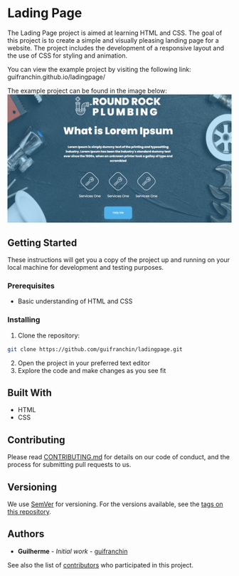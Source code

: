 # Lading Page

The Lading Page project is aimed at learning HTML and CSS. The goal of this project is to create a simple and visually pleasing landing page for a website. The project includes the development of a responsive layout and the use of CSS for styling and animation.

You can view the example project by visiting the following link: guifranchin.github.io/ladingpage/

The example project can be found in the image below:
<img src="./example.png" alt="Example Image">

## Getting Started

These instructions will get you a copy of the project up and running on your local machine for development and testing purposes.

### Prerequisites

- Basic understanding of HTML and CSS

### Installing

1. Clone the repository:
```bash
git clone https://github.com/guifranchin/ladingpage.git
```
2. Open the project in your preferred text editor
3. Explore the code and make changes as you see fit

## Built With

* HTML
* CSS

## Contributing

Please read [CONTRIBUTING.md](https://github.com/guifranchin/ladingpage/blob/master/CONTRIBUTING.md) for details on our code of conduct, and the process for submitting pull requests to us.

## Versioning

We use [SemVer](http://semver.org/) for versioning. For the versions available, see the [tags on this repository](https://github.com/guifranchin/ladingpage/tags).

## Authors

* **Guilherme** - *Initial work* - [guifranchin](https://github.com/guifranchin)

See also the list of [contributors](https://github.com/guifranchin/ladingpage/contributors) who participated in this project.
